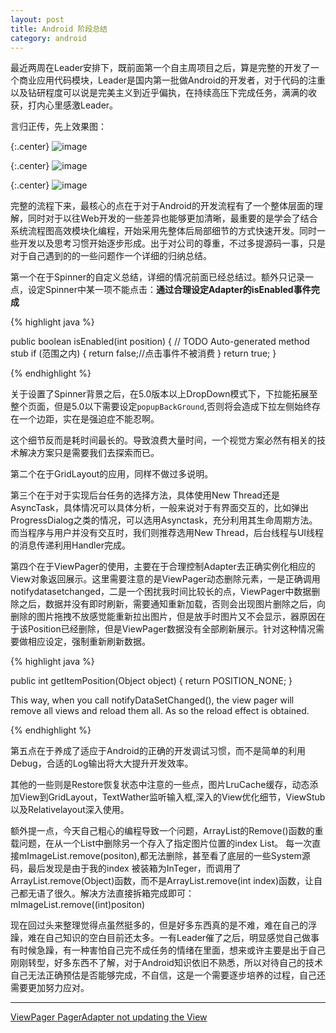 ```yaml
---
layout: post
title: Android 阶段总结
category: android
---
```

最近两周在Leader安排下，既前面第一个自主周项目之后，算是完整的开发了一个商业应用代码模块，Leader是国内第一批做Android的开发者，对于代码的注重以及钻研程度可以说是完美主义到近乎偏执，在持续高压下完成任务，满满的收获，打内心里感激Leader。

言归正传，先上效果图：

{:.center}
![image](http://img.oncelee.com/assets/img/20150827/Screenshot_2015-08-29-00-07-50.png)

{:.center}
![image](http://img.oncelee.com/assets/img/20150827/Screenshot_2015-08-29-02-55-48.png)

{:.center}
![image](http://img.oncelee.com/assets/img/20150827/Screenshot_2015-08-29-00-07-44.png)

完整的流程下来，最核心的点在于对于Android的开发流程有了一个整体层面的理解，同时对于以往Web开发的一些差异也能够更加清晰，最重要的是学会了结合系统流程图高效模块化编程，开始采用先整体后局部细节的方式快速开发。同时一些开发以及思考习惯开始逐步形成。出于对公司的尊重，不过多提源码一事，只是对于自己遇到的的一些问题作一个详细的归纳总结。

第一个在于Spinner的自定义总结，详细的情况前面已经总结过。额外只记录一点，设定Spinner中某一项不能点击：**通过合理设定Adapter的isEnabled事件完成**

{%  highlight java  %}

 public boolean isEnabled(int position) {
            // TODO Auto-generated method stub 
            if (范围之内) {
                return false;//点击事件不被消费 
            } 
            return true; 
        } 

{% endhighlight %}

关于设置了Spinner背景之后，在5.0版本以上DropDown模式下，下拉能拓展至整个页面，但是5.0以下需要设定`popupBackGround`,否则将会造成下拉左侧始终存在一个边距，实在是强迫症不能忍啊。

这个细节反而是耗时间最长的。导致浪费大量时间，一个视觉方案必然有相关的技术解决方案只是需要我们去探索而已。

第二个在于GridLayout的应用，同样不做过多说明。

第三个在于对于实现后台任务的选择方法，具体使用New Thread还是AsyncTask，具体情况可以具体分析，一般来说对于有界面交互的，比如弹出ProgressDialog之类的情况，可以选用Asynctask，充分利用其生命周期方法。而当程序与用户并没有交互时，我们则推荐选用New Thread，后台线程与UI线程的消息传递利用Handler完成。

第四个在于ViewPager的使用，主要在于合理控制Adapter去正确实例化相应的View对象返回展示。这里需要注意的是ViewPager动态删除元素，一是正确调用notifydatasetchanged，二是一个困扰我时间比较长的点，ViewPager中数据删除之后，数据并没有即时刷新，需要通知重新加载，否则会出现图片删除之后，向删除的图片拖拽不放感觉能重新拉出图片，但是放手时图片又不会显示，器原因在于该Position已经删除，但是ViewPager数据没有全部刷新展示。针对这种情况需要做相应设定，强制重新刷新数据。

{%  highlight java  %}

public int getItemPosition(Object object) {
    return POSITION_NONE; 
} 

This way, when you call notifyDataSetChanged(), the view pager will remove all views and reload them all. As so the reload effect is obtained.

{% endhighlight %}

第五点在于养成了适应于Android的正确的开发调试习惯，而不是简单的利用Debug，合适的Log输出将大大提升开发效率。

其他的一些则是Restore恢复状态中注意的一些点，图片LruCache缓存，动态添加View到GridLayout，TextWather监听输入框,深入的View优化细节，ViewStub以及Relativelayout深入使用。

额外提一点，今天自己粗心的编程导致一个问题，ArrayList的Remove()函数的重载问题，在从一个List中删除另一个存入了指定图片位置的index List。
每一次直接mImageList.remove(positon),都无法删除，甚至看了底层的一些System源码，最后发现是由于我的index 被装箱为InTeger，而调用了 ArrayList.remove(Object)函数，而不是ArrayList.remove(int index)函数，让自己都无语了很久。解决方法直接拆箱完成即可：mImageList.remove((int)positon)

现在回过头来整理觉得点虽然挺多的，但是好多东西真的是不难，难在自己的浮躁，难在自己知识的空白目前还太多。一有Leader催了之后，明显感觉自己做事有时候急躁，有一种害怕自己完不成任务的情绪在里面，想来或许主要是出于自己刚刚转型，好多东西不了解，对于Android知识依旧不熟悉，所以对待自己的技术自己无法正确预估是否能够完成，不自信，这是一个需要逐步培养的过程，自己还需要更加努力应对。



---

[ViewPager PagerAdapter not updating the View](http://stackoverflow.com/questions/7263291/viewpager-pageradapter-not-updating-the-view)
